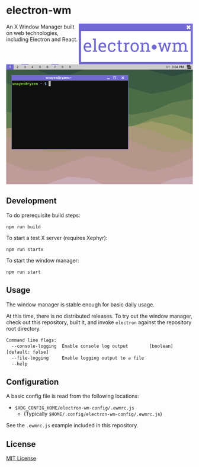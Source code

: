 # electron-wm

<img align="right" src="/assets/logo.svg" height="110px" alt="electron-wm logo">

An X Window Manager built on web technologies, including Electron and React.

![electron-wm screenshot](assets/screenshots/1.png?raw=true)

## Development

To do prerequisite build steps:

    npm run build

To start a test X server (requires Xephyr):

    npm run startx

To start the window manager:

    npm run start

## Usage

The window manager is stable enough for basic daily usage.

At this time, there is no distributed releases. To try out the window manager, check out this repository, built it, and invoke `electron` against the repository root directory.

```
Command line flags:
  --console-logging  Enable console log output        [boolean] [default: false]
  --file-logging     Enable logging output to a file
  --help
```

## Configuration

A basic config file is read from the following locations:

- `$XDG_CONFIG_HOME/electron-wm-config/.ewmrc.js`
    - (Typically `$HOME/.config/electron-wm-config/.ewmrc.js`)

See the `.ewmrc.js` example included in this repository.

## License

[MIT License](LICENSE.md)
